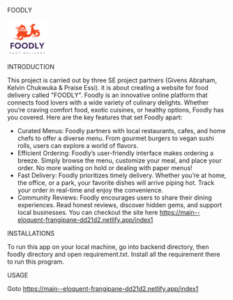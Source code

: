 FOODLY

![alt text](frontend/Images/Logo.png)

INTRODUCTION

This project is carried out by three SE project partners (Givens Abraham, Kelvin Chukwuka & Praise Essi). it is about creating a website for food delivery called "FOODLY".
Foodly is an innovative online platform that connects food lovers with a wide variety of culinary delights. Whether you’re craving comfort food, exotic cuisines, or healthy options, Foodly has you covered. 
Here are the key features that set Foodly apart:
- Curated Menus:
Foodly partners with local restaurants, cafes, and home chefs to offer a diverse menu. From gourmet burgers to vegan sushi rolls, users can explore a world of flavors.
- Efficient Ordering:
Foodly’s user-friendly interface makes ordering a breeze. Simply browse the menu, customize your meal, and place your order. No more waiting on hold or dealing with paper menus!
- Fast Delivery:
Foodly prioritizes timely delivery. Whether you’re at home, the office, or a park, your favorite dishes will arrive piping hot. Track your order in real-time and enjoy the convenience.
- Community Reviews:
Foodly encourages users to share their dining experiences. Read honest reviews, discover hidden gems, and support local businesses.
You can checkout the site here https://main--eloquent-frangipane-dd21d2.netlify.app/index1

INSTALLATIONS

To run this app on your local machine, go into backend directory, then foodly directory and open requirement.txt. Install all the requirement there to run this program.

USAGE

Goto https://main--eloquent-frangipane-dd21d2.netlify.app/index1

